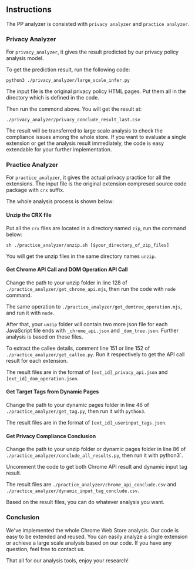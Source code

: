 ## Instructions

The PP analyzer is consisted with `privacy analyzer` and `practice analyzer`. 

### Privacy Analyzer
For `privacy_analyzer`, it gives the result predicted by our privacy policy analysis model.

To get the prediction result, run the following code:
```
python3 ./privacy_analyzer/large_scale_infer.py
```
The input file is the original privacy policy HTML pages. Put them all in the directory which is defined in the code. 

Then run the commond above. You will get the result at:
```
./privacy_analyzer/privacy_conclude_result_last.csv
```
The result will be transferred to large scale analysis to check the compliance issues among the whole store.
If you want to evaluate a single extension or get the analysis result immediately, the code is easy extendable for your further implementation.

### Practice Analyzer
For `practice_analyzer`, it gives the actual privacy practice for all the extensions.
The input file is the original extension compresed source code package with `crx` suffix.

The whole analysis process is shown below:
#### Unzip the CRX file
Put all the `crx` files are located in a directory named `zip`, run the command below:
```
sh ./practice_analyzer/unzip.sh [$your_directory_of_zip_files]
```
You will get the unzip files in the same directory names `unzip`.

#### Get Chrome API Call and DOM Operation API Call
Change the path to your unzip folder in line 128 of `./practice_analyzer/get_chrome_api.mjs`, then run the code with `node` command.

The same operation to `./practice_analyzer/get_domtree_operation.mjs`, and run it with `node`.

After that, your `unzip` folder will contain two more json file for each JavaScript file ends with `_chrome_api.json` and `_dom_tree.json`. Further analysis is based on these files.

To extract the callee details, comment line 151 or line 152 of `./practice_analyzer/get_callee.py`. Run it respectively to get the API call result for each extension.

The result files are in the format of `[ext_id]_privacy_api.json` and `[ext_id]_dom_operation.json`.

#### Get Target Tags from Dynamic Pages
Change the path to your dynamic pages folder in line 46 of `./practice_analyzer/get_tag.py`, then run it with `python3`.

The result files are in the format of `[ext_id]_userinput_tags.json`.

#### Get Privacy Compliance Conclusion
Change the path to your unzip folder or dynamic pages folder in line 86 of `./practice_analyzer/conclude_all_results.py`, then run it with  python3`.

Uncomment the code to get both Chrome API result and dynamic input tag result.

The result files are `./practice_analyzer/chrome_api_conclude.csv` and `./practice_analyzer/dynamic_input_tag_conclude.csv`.

Based on the result files, you can do whatever analysis you want. 

### Conclusion
We've implemented the whole Chrome Web Store analysis. Our code is easy to be extended and reused.
You can easily analyze a single extension or achieve a large scale analysis based on our code.
If you have any question, feel free to contact us.

That all for our analysis tools, enjoy your research!
